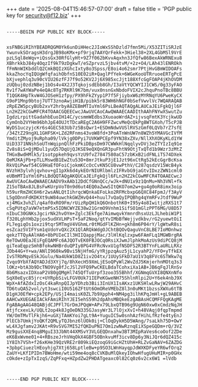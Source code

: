+++
date = '2025-08-04T15:46:57-07:00'
draft = false
title = 'PGP public key for security@f12.biz'
+++

<code>
-----BEGIN PGP PUBLIC KEY BLOCK-----

xsFNBGiRIhYBEADRQGM0Yk6unDiHHec2JIoWxSShDzld7fmn5Mi/X53ZITiSRJzE
YwunvkSOragsH3drgJB98oKMx+pf9rjq7AAYQrFekk+3Hiel38+2XL4GbMSl9VrE
pzLSql8eWqv+iQssGx30RfGlyHt+9Z7f062bKvvAqxhn3JfQfw86BexAkWRNExu8
XBhrkkbJ84y4OqzIf9kT9zDgkwT/eSZprvzL5jbv4tvM/+2z+O4/LAh43lENROkh
fFmNnWIKbddlQ2CmkBQIzXGhcIxty8o3Spss/E8oi4o62smr7PtjHvGBmWIDOAFs
kkaZhocYqIQUgWfqfaihObfnS10E02iR+QaglPfYek+6WGeKooUTRruoeERTgPcE
bXjvephlq3u90cVIU26zfFJ7f9o52KV2Jj6X985xcJjt188XfcGgFOAP4jKhOVDM
zUQbuj0zdzNBej1bOs4v4X2J3TqkojsdEbb8Gh/I3aVtYQCWYIJ1CWS/0g33yFAO
Rv1f7wAYWaPe4eQAc8Tg7RKRl9K7bm/vux0nsnGxNbdoFVIX2cJhquPnoTBc8BBU
T1QGK4HpTkvW4GJOSeH1zfpy/PX9hFkZYyp1P7f5FjiybxW6zMYRNqYU6PweKyCX
G9oP1Mnp9btoj7UTT3znoAwjiH1B/pibk5r83WH6hNGF0bSefVwvlVc7WQARAQAB
zRpEZW5pcyBUb2xvY2hrbyA8ZEBmMTIuYml6PsLBeAQTAQgALAUCaJEiFgkQjl6F
Ln2HZ2kCGwMFCR4TOAACGQEECwcJAwUVCAoCAwQWAAECAADIthAAhFNYwXSwutZu
IgdzLrpittGadahbEuoIH14C/ycsmmWEdbs3XuoaoWrdAZ+ijvsqFmtK3YcjkwUD
CymOnb2VYHm96bhJpE4OUJtTDcaREgC2A6H9FFZwcvMeQcQkPg8WTGXoh/T5cPJB
WyDS1uczyjcKr6s4GEC583Ub7z5BsQwr1+ESDmNdwVUSlRVSzGmf0LQVb7rZ7sfE
/34ZtZ29ngXL1GHFSK+LZd2RFnms43voW8fd+3PoATnWnUW7n8WZh5YMAVGcIVfM
YmditZMyoj9uRpha09/lVkjg0DPyi7UVKWPCEpf9YN38xZXv/NllXhXOKyKLd1YW
UiD3371NNshSoUTnWqipnQlhFzPkiDBpsDm97CWWkHlNqqlyvDVj3eZTYIzIq91e
Zv8s8iS+QjMDul1yuQ57DqUjQJKSE9eQXQnGR3puFhtN9OtjTxQTd1b9Wzr3zMtZ
THGxBwdHMlk5/1sotppkeh9qvsYzU9fvZ7847580aC57zbKxB2idFNLiTS74DXek
QeMJKAjPb+pTLLMswdB1EwZtu53O+8mrJtkuP3jE1Jzt96xCtRg52kEcGgrBcKsa
RkVQiPwwf54CG9HaEfOFoiCjokmKCcOcCvKN5CU8vwPthV/C287qsdzV15WcB4yk
NVzhH3ylvhjqvhov+gI1pXk6d4ykEOrNIURlbmlzIFRvbG9jaGtvIDxzZWN1cml0
eUBmMTIuYml6PsLBdQQTAQgAKQUCaJEiFgkQjl6FLn2HZ2kCGwMFCR4TOAAECwcJ
AwUVCAoCAwQWAAECAADV9xAAb12DdCfGNnQCc/wJk+dNU1x9z1QnMu+Nh3VNl+fk
Z15oTBAx8JLBsFwKUrpVoT0n9d6ut4EQ0aZwwSItQKO7om2w+gu4g0oR8imx3oip
h59urRmZHC6H6r2wsANLQtIihrqcWQnkaEFoLko2RFMcbxpG6QXC84FpmJ/f3AyV
L5gODnnFdKDKXt9uW84uwchkGWZHvQ44+huul7vQaQyIPQBhg4qYmRFvJtdf9WuP
xj4MGx3vhZl/q4af0xRO9Fm/rUizRpQH1kQ6OnbothK0+I95y4o8IwitjzRXS1t7
cSqPUtq7aVW7etmPSx5IDNCWYZE38w21GrmO9Vnhm1SifSO1mGlzPPT6MG/U8D57
nIbuC30GNKsJgcirNk2hvOYm+Zglc3Ekfge7AimwqvkYmnrdhsxUzLJLhebiW1P1
f320LghYHb2pjox5udXVLHPsT+5aF2Noq/qtYvIMbBfWejjvdkbv/rG2yuewtOiI
FL7egiqOs1oxzi9tqr5MTmgV4VGhmLr0tMGdFlKZHn+gkh8m6P04rY/lgWtwR8si
esZcaz5VIFYsm1qVdoYvQXc2X1QlARQkWdgOJChtBQOvQaguVnC8LBE7IoMOnhwz
qekzTTQyAAlHA6+8bPUIeCIl3HIIQappjMac/3lHlKqlzxpw6FAmFLq1MGWBrgRA
ReTOwU0EaJEiFgEQAMFc6AJQOTvEK0FBJOCq0RsiXJwmJlphkMoAzUs9diPCQ8jM
giTeaEqpzSmhBfokwNHBrduQPIy8PG4VFRcNvxU1gfNSDFS2R3BTYnFLaURLLRXz
JDb44G+Y+wa/ANlI960kw9Bvi5NjHfmG/yYRjpzqAuz5jL1cyahP2/YFO+yTfkEX
IvSTRbMqvESkJGulu/Na4UkW1D8Z1iv2O4tx/1UUySFkD7aU1V3q8FVc6STWkw7q
Zvqo9YbXfAQYADJd3XYj7q/8hXecH59XmLjESoQPyWl2WvZdJ5KmjerhnMOtq3s3
lOKz+btA3b9DcTNO9Vg0fJcJSl2VFQ9PwCKELBdaTCohxiXa1AB+JB6qFqJlRnSv
8b6MsazxIDXoaP2V80gQMgHl745QfTuUrpf3zoo355Bhhf/XGNmqGVXI8QNXnNfo
SqX0eEyc85jrc+UYRpbSivLFGV0Uk71IEPeKGweNH75ShlnRlpi2U+Y6ek4nbJ9X
WpX+AfAZdxIzOsC4kaRnpQIJpYDhzb3Bii3InUX1IsAKxz1UKSHlwLRwjW29AHvC
TD6tuQA52vol/yt3swciI0U516ZFtUt6OmOReVMEbZ8l3n0uMKt1bzssXWXu6tTB
D1gHJ0EfW+cpk2EPy/USjI4maisK0ZL7b9Xpph4+NM4pg3ilhKPqJmHl+gL9ABEB
AAHCwXUEGAEIACkFAmiRIhYJEI5ehS59h2dpAhsMBQkeEzgABAsHCQMFFQgKAgME
FgABAgAAG48QABjdCJPFl7GrDmJPQqW+APx79LbxQTB96g9UgN60xw0xCmdzNqJH
AtjfcxexLk/UQLt2op4k8JgOeDN335GJasyWr3L7lOjxXvI+h48VAqj0fqpTmpmd
YW/OmTMvTlFkjh6+uGXjTAmKYoi7gLt9A+YuguIC5w0snhAzfHihLfRzfe4tyEnJ
PlECb7UmkjYoQKf2QMLyTQJbnz6lUOk0ij+ClOqDykH5D5WAng/7saLkh75D+OwY
wL4XJgfamv2JKAt+R9vSVG7MI52fQKDuPNI7Om1zwNwRznqEiXSpeGQDm+rQ/3VZ
Mz9gusXXE4nq8MguI33JbNt44XMSvY3VLGEQDnxahw3BT3MIpRaVes6coOof2ZDe
eK6BxWvme01+4+RBszeJrhVHqOkX4GBF5OBnkvuMf3icv8Dp6y3NiJQr6dQZ415c
1Y8Ih7VSh+f26xKHe39QzVRE2r809kiEQzoqG9iGcHZtUhH+RLZvGaNAV+6ZAZDG
+3pbpCiuezlHEoyhjg7Xtj658LptleBw+p9SO3LWnHayqpJdWXKDFyeYR6wfOrq2
ZaUY+LKfIPIDn7BWoHme/wti59me4oq8cCVKBuMlQkeyIOhwHfugUHuMIR+p0GHx
cOkde+zIpTxIzqS/ZqPFxq+HZpdZw2PHDATgeaxc0l82Cq0z6v2cx6W1
=lVdb

-----END PGP PUBLIC KEY BLOCK-----
</code>